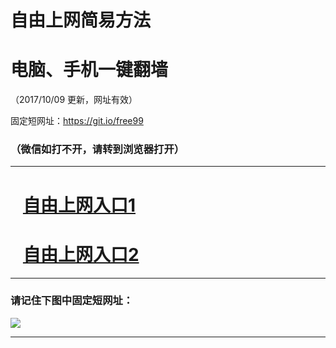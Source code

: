 ﻿# 自由上网简易方法

# 电脑、手机一键翻墙

（2017/10/09 更新，网址有效）

固定短网址：https://git.io/free99

### （微信如打不开，请转到浏览器打开）


***





# &nbsp;&nbsp; <a href="http://ft515016999.fwq-tz-1001.info/fwqtz01.html?t=100900113900 " target="_blank">自由上网入口1</a>
# &nbsp;&nbsp; <a href="http://ft2762512770.fwq-tz-1002.info/fwqtz02.html?t=10090012402 " target="_blank">自由上网入口2</a>
***

### 请记住下图中固定短网址：

<img src="https://s3-us-west-2.amazonaws.com/fwq-1001/yjfq-20170905okok.png" /> 


***

